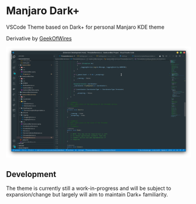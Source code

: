 # Manjaro Dark+

VSCode Theme based on Dark+ for personal Manjaro KDE theme

Derivative by [GeekOfWires](https://geekofwires.com)

![VSCode instance with early version of theme](images/example.png)

## Development

The theme is currently still a work-in-progress and will be subject to expansion/change but largely will aim to maintain Dark+ familiarity.
